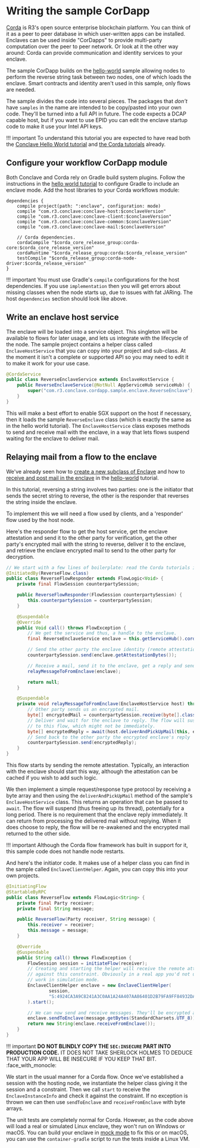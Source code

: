 # Writing the sample CorDapp

[Corda](https://www.corda.net) is R3's open source enterprise blockchain platform. You can think of it as a peer
to peer database in which user-written apps can be installed. Enclaves can be used inside "CorDapps" to
provide multi-party computation over the peer to peer network. Or look at it the other way around: Corda can provide
communication and identity services to your enclave.

The sample CorDapp builds on the [hello-world](writing-hello-world.md) sample allowing nodes to perform the 
reverse string task between two nodes, one of which loads the enclave. Smart contracts and identity aren't used in this 
sample, only flows are needed.

The sample divides the code into several pieces. The packages that _don't_ have `samples` in the name are
intended to be copy/pasted into your own code. They'll be turned into a full API in future. The code
expects a DCAP capable host, but if you want to use EPID you can edit the enclave startup code to make it use your
Intel API keys.

!!! important
    To understand this tutorial you are expected to have read both the [Conclave Hello World tutorial](writing-hello-world.md) 
    and [the Corda tutorials](https://docs.corda.net/docs/corda-os/4.7/hello-world-introduction.html) already. 

## Configure your workflow CorDapp module

Both Conclave and Corda rely on Gradle build system plugins. Follow the instructions in the 
[hello world tutorial](writing-hello-world.md) to configure Gradle to include an enclave mode. Add the host libraries
to your Corda workflows module:
 
```
dependencies {
    compile project(path: ":enclave", configuration: mode)
    compile "com.r3.conclave:conclave-host:$conclaveVersion"
    compile "com.r3.conclave:conclave-client:$conclaveVersion"
    compile "com.r3.conclave:conclave-common:$conclaveVersion"
    compile "com.r3.conclave:conclave-mail:$conclaveVersion"

    // Corda dependencies.
    cordaCompile "$corda_core_release_group:corda-core:$corda_core_release_version"
    cordaRuntime "$corda_release_group:corda:$corda_release_version"
    testCompile "$corda_release_group:corda-node-driver:$corda_release_version"
}
```

!!! important
    You must use Gradle's `compile` configurations for the host dependencies. If you use `implementation` then you
    will get errors about missing classes when the node starts up, due to issues with fat JARing. The host `dependencies`
    section should look like above.

## Write an enclave host service 

The enclave will be loaded into a service object. This singleton will be available to flows for later usage, and lets
us integrate with the lifecycle of the node. The sample project contains a helper class called `EnclaveHostService` that
you can copy into your project and sub-class. At the moment it isn't a complete or supported API so you may need to
edit it to make it work for your use case.

```java
@CordaService
public class ReverseEnclaveService extends EnclaveHostService {
    public ReverseEnclaveService(@NotNull AppServiceHub serviceHub) {
        super("com.r3.conclave.cordapp.sample.enclave.ReverseEnclave");
    }
}
```

This will make a best effort to enable SGX support on the host if necessary, then it loads the sample `ReverseEnclave` 
class (which is exactly the same as in the hello world tutorial). The `EnclaveHostService` class exposes methods to
send and receive mail with the enclave, in a way that lets flows suspend waiting for the enclave to deliver mail.

## Relaying mail from a flow to the enclave

We've already seen how to [create a new subclass of Enclave](writing-hello-world.md#create-a-new-subclass-of-enclave) and how to
[receive and post mail in the enclave](writing-hello-world.md#receiving-and-post-mail-in-the-enclave) in the 
[hello-world](writing-hello-world.md) tutorial.

In this tutorial, reversing a string involves two parties: one is the initiator that sends the secret string to reverse, 
the other is the responder that reverses the string inside the enclave.

To implement this we will need a flow used by clients, and a 'responder' flow used by the host node.

Here's the responder flow to get the host service, get the enclave attestation and send it to the other party for
verification, get the other party's encrypted mail with the string to reverse, deliver it to the enclave, and retrieve
the enclave encrypted mail to send to the other party for decryption.

```java
// We start with a few lines of boilerplate: read the Corda tutorials if you aren't sure what these are about.
@InitiatedBy(ReverseFlow.class)
public class ReverseFlowResponder extends FlowLogic<Void> {
    private final FlowSession counterpartySession;

    public ReverseFlowResponder(FlowSession counterpartySession) {
        this.counterpartySession = counterpartySession;
    }

    @Suspendable
    @Override
    public Void call() throws FlowException {
        // We get the service and thus, a handle to the enclave.
        final ReverseEnclaveService enclave = this.getServiceHub().cordaService(ReverseEnclaveService.class);

        // Send the other party the enclave identity (remote attestation) for verification.
        counterpartySession.send(enclave.getAttestationBytes());

        // Receive a mail, send it to the enclave, get a reply and send it back to the peer.
        relayMessageToFromEnclave(enclave);

        return null;
    }

    @Suspendable
    private void relayMessageToFromEnclave(EnclaveHostService host) throws FlowException {
        // Other party sends us an encrypted mail.
        byte[] encryptedMail = counterpartySession.receive(byte[].class).unwrap(it -> it);
        // Deliver and wait for the enclave to reply. The flow will suspend until the enclave chooses to deliver a mail
        // to this flow, which might not be immediately.
        byte[] encryptedReply = await(host.deliverAndPickUpMail(this, encryptedMail));
        // Send back to the other party the encrypted enclave's reply
        counterpartySession.send(encryptedReply);
    }
}
```

This flow starts by sending the remote attestation. Typically, an interaction with the enclave should start this way,
although the attestation can be cached if you wish to add such logic.

We then implement a simple request/response type protocol by receiving a byte array and then using the 
`deliverAndPickUpMail` method of the sample's `EnclaveHostService` class. This returns an operation that can be passed
to `await`. The flow will suspend (thus freeing up its thread), potentially for a long period. There is no requirement
that the enclave reply immediately. It can return from processing the delivered mail without replying. When it does
choose to reply, the flow will be re-awakened and the encrypted mail returned to the other side.

!!! important
    Although the Corda flow framework has built in support for it, this sample code does not handle node restarts.

And here's the initiator code. It makes use of a helper class you can find in the sample called `EnclaveClientHelper`. 
Again, you can copy this into your own projects. 

```java
@InitiatingFlow
@StartableByRPC
public class ReverseFlow extends FlowLogic<String> {
    private final Party receiver;
    private final String message;

    public ReverseFlow(Party receiver, String message) {
        this.receiver = receiver;
        this.message = message;
    }

    @Override
    @Suspendable
    public String call() throws FlowException {
        FlowSession session = initiateFlow(receiver);
        // Creating and starting the helper will receive the remote attestation from the receiver party, and verify it
        // against this constraint. Obviously in a real app you'd not use SEC:INSECURE, however this makes the sample
        // work in simulation mode.
        EnclaveClientHelper enclave = new EnclaveClientHelper(
                session,
                "S:4924CA3A9C8241A3C0AA1A24A407AA86401D2B79FA9FF84932DA798A942166D4 PROD:1 SEC:INSECURE"
        ).start();

        // We can now send and receive messages. They'll be encrypted automatically.
        enclave.sendToEnclave(message.getBytes(StandardCharsets.UTF_8));
        return new String(enclave.receiveFromEnclave());
    }
}
```

!!! important
    **DO NOT BLINDLY COPY THE `SEC:INSECURE` PART INTO PRODUCTION CODE.** IT DOES NOT TAKE SHERLOCK HOLMES TO DEDUCE THAT YOUR APP WILL BE
    INSECURE IF YOU KEEP THAT BIT. :face_with_monocle:

We start in the usual manner for a Corda flow. Once we've established a session with the hosting node, we instantiate
the helper class giving it the session and a constraint. Then we call `start` to receive the `EnclaveInstanceInfo` and
check it against the constraint. If no exception is thrown we can then use `sendToEnclave` and `receiveFromEnclave` with
byte arrays.

The unit tests are completely normal for Corda. However, as the code above will load a real or simulated Linux enclave,
they won't run on Windows or macOS. You can build your enclave in [mock mode](mockmode.md) to fix this or on macOS, you can use the 
`container-gradle` script to run the tests inside a Linux VM.
